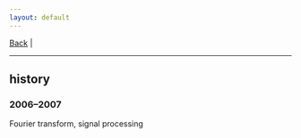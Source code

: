 ```yaml
---
layout: default
---
```


[Back](/index.md) | 
* * *

## history

### 2006&ndash;2007
Fourier transform, signal processing


